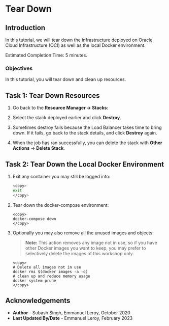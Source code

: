# Tear Down

## Introduction

In this tutorial, we will tear down the infrastructure deployed on Oracle Cloud Infrastructure (OCI) as well as the local Docker environment.

Estimated Completion Time: 5 minutes.

### Objectives

In this tutorial, you will tear down and clean up resources.


## Task 1: Tear Down Resources

1. Go back to the **Resource Manager -> Stacks**:

2. Select the stack deployed earlier and click **Destroy**.

3. Sometimes destroy fails because the Load Balancer takes time to bring down. 
    If it fails, go back to the stack details, and click **Destroy** again.

4. When the job has ran successfully, you can delete the stack with **Other Actions** -> **Delete Stack**.

## Task 2: Tear Down the Local Docker Environment

1. Exit any container you may still be logged into:

    ```bash
    <copy>
    exit
    </copy>
    ```

2. Tear down the docker-compose environment:
    ```
    <copy>
    docker-compose down
    </copy>
    ```

3. Optionally you may also remove all the unused images and objects:

    > **Note:** This action removes any image not in use, so if you have other Docker images you want to keep, you may prefer to selectively delete the images of this workshop only.

    ```
    <copy>
    # Delete all images not in use
    docker rmi $(docker images -a -q)
    # clean up and reduce memory usage
    docker system prune
    </copy>
    ```

## Acknowledgements
 - **Author** - Subash Singh, Emmanuel Leroy, October 2020
 - **Last Updated By/Date** - Emmanuel Leroy, February 2023
